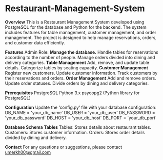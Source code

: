 # Restaurant-Management-System

**Overview**
This is a Restaurant Management System developed using PostgreSQL for the database and Python for the backend. 
The system includes features for table management, customer management, and order management.
The project is designed to help manage reservations, orders, and customer data efficiently.

**Features**
Admin Role:
**Manage the database.**
Handle tables for reservations according to the number of people.
Manage orders divided into dining and delivery categories.
**Table Management**
Add, remove, and update table details.
Categorize tables by seating capacity.
**Customer Management**
Register new customers.
Update customer information.
Track customers by their reservations and orders.
**Order Management**
Add and remove orders.
Update order statuses.
Divide orders by dining and delivery categories.

**Prerequisites**
PostgreSQL
Python 3.x
psycopg2 (Python library for PostgreSQL)

**Configuration**
Update the 'config.py' file with your database configuration:
DB_NAME = 'your_db_name'
DB_USER = 'your_db_user'
DB_PASSWORD = 'your_db_password'
DB_HOST = 'your_db_host'
DB_PORT = 'your_db_port'

**Database Schema**
**Tables**
Tables: Stores details about restaurant tables.
Customers: Stores customer information.
Orders: Stores order details divided by dining and delivery.

**Contact**
For any questions or suggestions, please contact umerkh00@gmail.com
